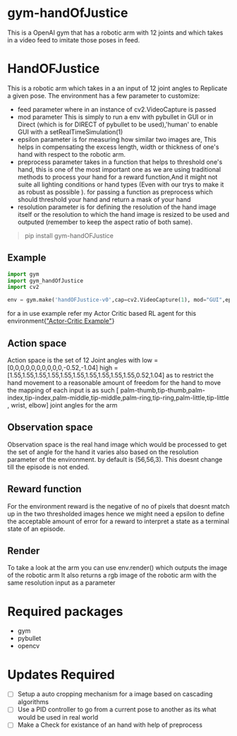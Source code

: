 # gym-handOfJustice
This is a OpenAI gym that has a robotic arm with 12 joints and which takes in a video feed to imitate those poses in feed.

# HandOFJustice
This is a robotic arm which takes in a an input of 12 joint angles to Replicate a given pose.
The environment has a few parameter to customize:
- feed parameter where in an instance of cv2.VideoCapture is passed
- mod parameter This is simply to run a env with pybullet in GUI or in Direct (which is for DIRECT of pybullet to be used),'human' to enable GUI with a setRealTimeSimulation(1)
- epsilon parameter is for measuring how similar two images are, This helps in compensating  the excess length, width or thickness of one's hand with respect to the robotic arm.
- preprocess parameter takes in a function that helps to threshold one's hand, this is one of the most important one as we are using traditional methods to process your hand for a reward function,And it might not suite all lighting conditions or hand types (Even with our trys to make it as robust as possible ).
for passing a function as preprocess which should threshold your hand and return a mask of your hand
- resolution parameter is for defining the resolution of the hand image itself or the resolution to which the hand image is resized to be used and outputed (remember to keep the aspect ratio of both same).
 


>pip install gym-handOFJustice
## Example
```python
import gym
import gym_handOfJustice
import cv2

env = gym.make('handOFJustice-v0',cap=cv2.VideoCapture(1), mod="GUI",epsilon=150,preprocess=None,resolution=(56,56,3))
```
for a in use example refer my Actor Critic based RL agent for this environment{["Actor-Critic Example"](https://github.com/hex-plex/Hand-Imitation/blob/master/Simulation/RL-Test.py)}

## Action space
Action space is the set of 12 Joint angles with 
low = [0,0,0,0,0,0,0,0,0,0,-0.52,-1.04]
high = [1.55,1.55,1.55,1.55,1.55,1.55,1.55,1.55,1.55,1.55,0.52,1.04]
as to restrict the hand movement to a reasonable amount of freedom for the hand to move
the mapping of each input is as such
[ palm-thumb,tip-thumb,palm-index,tip-index,palm-middle,tip-middle,palm-ring,tip-ring,palm-little,tip-little , wrist, elbow]
 joint angles for the arm

## Observation space
Observation space is the real hand image which would be processed to get the set of angle for the hand
it varies also based on the resolution parameter of the environment.
by default is (56,56,3).
This doesnt change till the episode is not ended.

## Reward function
For the environment reward is the negative of no of pixels that doesnt match up in the two thresholded images
hence we might need a epsilon to define the acceptable amount of error for a reward to interpret a state as a terminal state of an episode.

## Render
To take a look at the arm you can use env.render() which outputs the image of  the robotic arm
It also returns a rgb image of the robotic arm with the same resolution input as a parameter


# Required packages
- gym
- pybullet
- opencv

# Updates Required
- [ ] Setup a auto cropping mechanism for a image based on cascading algorithms
- [ ] Use a PID controller to go from a current pose to another as its what would be used in real world
- [ ] Make a Check for existance of an hand with help of preprocess